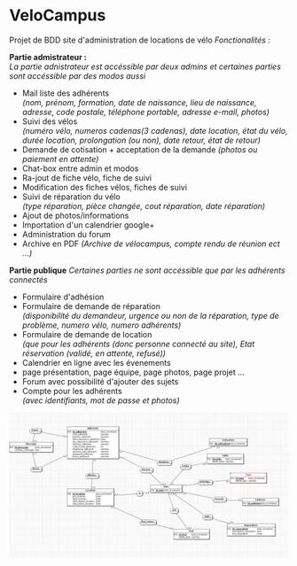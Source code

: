 VeloCampus
==========

Projet de BDD site d'administration de locations de vélo
*Fonctionalités :*

**Partie admistrateur :**  
*La partie adnistrateur est accéssible par deux admins et certaines parties sont accéssible par des modos aussi*    
 * Mail liste des adhérents  
_(nom, prénom, formation, date de naissance, lieu de naissance, adresse, code postale, téléphone portable, adresse e-mail, photos)_
 * Suivi des vélos  
_(numéro vélo, numeros cadenas(3 cadenas), date location, état du vélo, durée location, prolongation (ou non), date retour, état de retour)_
 * Demande de cotisation + acceptation de la demande
_(photos ou paiement en attente)_
 * Chat-box entre admin et modos
 * Ra-jout de fiche vélo, fiche de suivi 
 * Modification des fiches vélos, fiches de suivi
 * Suivi de réparation du vélo  
_(type réparation, pièce changée, cout réparation, date réparation)_
 * Ajout de photos/informations
 * Importation d'un calendrier google+
 * Administration du forum
 * Archive en PDF
_(Archive de vélocampus, compte rendu de réunion ect ...)_


**Partie publique**
*Certaines parties ne sont accéssible que par les adhérents connectés*  
 * Formulaire d'adhésion
 * Formulaire de demande de réparation  
_(disponibilité du demandeur, urgence ou non de la réparation, type de problème, numero vélo, numero adhérents)_
 * Formulaire de demande de location  
_(que pour les adhérents (donc personne connecté au site), Etat réservation (validé, en attente, refusé))_
 * Calendrier en ligne avec les évenements
 * page présentation, page équipe, page photos, page projet ...
 * Forum avec possibilité d'ajouter des sujets
 * Compte pour les adhérents  
_(avec identifiants, mot de passe et photos)_

![MCD](BaseDeDonnee/MCD.jpg)

